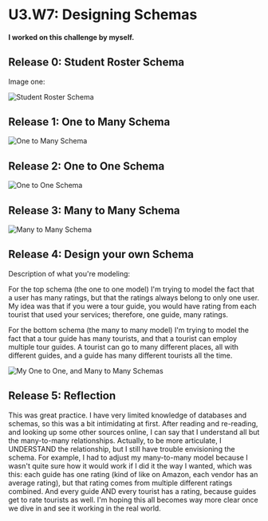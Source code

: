 # U3.W7: Designing Schemas


#### I worked on this challenge by myself.


## Release 0: Student Roster Schema
Image one:

![Student Roster Schema](https://github.com/lrakhman/phase_0_unit_3/blob/master/week_7/images/student%20roster%20schema.png?raw=true)

## Release 1: One to Many Schema
<!-- display your image inline here -->
![One to Many Schema](https://github.com/lrakhman/phase_0_unit_3/blob/master/week_7/images/One%20to%20Many%20Schema.png?raw=true)

## Release 2: One to One Schema
<!-- display your image inline here -->
![One to One Schema](https://github.com/lrakhman/phase_0_unit_3/blob/master/week_7/images/One%20to%20One%20Schema.png?raw=true)

## Release 3: Many to Many Schema
<!-- display your image inline here -->
![Many to Many Schema](https://github.com/lrakhman/phase_0_unit_3/blob/master/week_7/images/Many%20to%20Many%20Schema.png?raw=true)


## Release 4: Design your own Schema
Description of what you're modeling: 

For the top schema (the one to one model) I'm trying to model the fact that a user has many ratings, but that the ratings always belong to only one user. My idea was that if you were a tour guide, you would have rating from each tourist that used your services; therefore, one guide, many ratings. 

For the bottom schema (the many to many model) I'm trying to model the fact that a tour guide has many tourists, and that a tourist can employ multiple tour guides. A tourist can go to many different places, all with different guides, and a guide has many different tourists all the time. 

![My One to One, and Many to Many Schemas](https://github.com/lrakhman/phase_0_unit_3/blob/master/week_7/images/My%20own%20schemas.png?raw=true)

## Release 5: Reflection

This was great practice. I have very limited knowledge of databases and schemas, so this was a bit intimidating at first. After reading and re-reading, and looking up some other sources online, I can say that I understand all but the many-to-many relationships. Actually, to be more articulate, I UNDERSTAND the relationship, but I still have trouble envisioning the schema. For example, I had to adjust my many-to-many model because I wasn't quite sure how it would work if I did it the way I wanted, which was this: each guide has one rating (kind of like on Amazon, each vendor has an average rating), but that rating comes from multiple different ratings combined. And every guide AND every tourist has a rating, because guides get to rate tourists as well. I'm hoping this all becomes way more clear once we dive in and see it working in the real world. 
